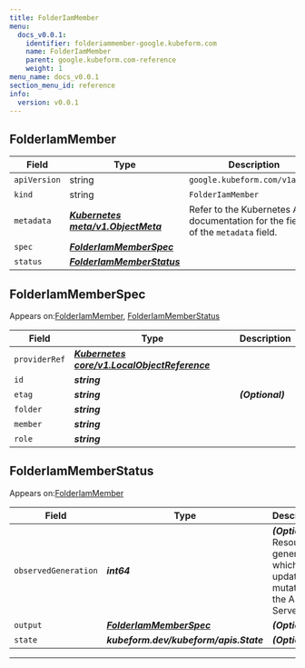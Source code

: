 ```yaml
---
title: FolderIamMember
menu:
  docs_v0.0.1:
    identifier: folderiammember-google.kubeform.com
    name: FolderIamMember
    parent: google.kubeform.com-reference
    weight: 1
menu_name: docs_v0.0.1
section_menu_id: reference
info:
  version: v0.0.1
---
```


## FolderIamMember
| Field | Type | Description |
| ------ | ----- | ----------- |
| `apiVersion` | string | `google.kubeform.com/v1alpha1` |
|    `kind` | string | `FolderIamMember` |
| `metadata` | ***[Kubernetes meta/v1.ObjectMeta](https://kubernetes.io/docs/reference/generated/kubernetes-api/v1.13/#objectmeta-v1-meta)***|Refer to the Kubernetes API documentation for the fields of the `metadata` field.|
| `spec` | ***[FolderIamMemberSpec](#folderiammemberspec)***||
| `status` | ***[FolderIamMemberStatus](#folderiammemberstatus)***||
## FolderIamMemberSpec

Appears on:[FolderIamMember](#folderiammember), [FolderIamMemberStatus](#folderiammemberstatus)

| Field | Type | Description |
| ------ | ----- | ----------- |
| `providerRef` | ***[Kubernetes core/v1.LocalObjectReference](https://kubernetes.io/docs/reference/generated/kubernetes-api/v1.13/#localobjectreference-v1-core)***||
| `id` | ***string***||
| `etag` | ***string***| ***(Optional)*** |
| `folder` | ***string***||
| `member` | ***string***||
| `role` | ***string***||
## FolderIamMemberStatus

Appears on:[FolderIamMember](#folderiammember)

| Field | Type | Description |
| ------ | ----- | ----------- |
| `observedGeneration` | ***int64***| ***(Optional)*** Resource generation, which is updated on mutation by the API Server.|
| `output` | ***[FolderIamMemberSpec](#folderiammemberspec)***| ***(Optional)*** |
| `state` | ***kubeform.dev/kubeform/apis.State***| ***(Optional)*** |
---
